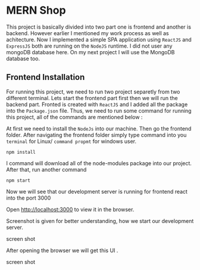 # MERN Shop
This project is basically divided into two part one is frontend and another is backend. However earlier I mentioned my work
process as well as achitecture. Now I implemented a simple SPA application using `ReactJS` and `ExpressJS` both are running 
on the `NodeJS` runtime. I did not user any mongoDB database here. On my next project I will use the MongoDB database too.

## Frontend Installation
For running this project, we need to run two project separetly from two different terminal. Lets start the frontend part 
first then we will run the backend part. Fronted is created with `ReactJS` and I added all the package into the `Package.json` file. Thus, we need to run some command for running this project, all of the commands are mentioned below :

At first we need to install the `NodeJs` into our machine. Then go the frontend folder. After navigating the frontend folder
simply type command into you `terminal` for Linux/ `command propmt` for windows user.

`npm install`

I command will download all of the node-modules package into our project. After that, run another command

`npm start`

Now we will see that our development server is running for frontend react into the port 3000 

Open [http://localhost:3000](http://localhost:3000) to view it in the browser.

Screenshot is given for better understanding, how we start our development server.

screen shot

After opening the browser we will get this UI .

screen shot


